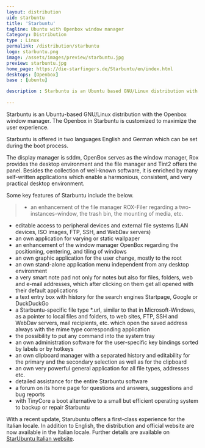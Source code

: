 ```yaml
---
layout: distribution
uid: starbuntu
title: 'Starbuntu'
tagline: Ubuntu with Openbox window manager
Category: Distribution
type : Linux
permalink: /distribution/starbuntu
logo: starbuntu.png
image: /assets/images/preview/starbuntu.jpg
preview: starbuntu.jpg
home_page: https://die-starfingers.de/Starbuntu/en/index.html
desktops: [Openbox]
base : [ubuntu]

description : Starbuntu is an Ubuntu based GNU/Linux distribution with Openbox window manager. The Openbox in Starbuntu is customized to maximize the user experience.
  
---
```


Starbuntu is an Ubuntu-based GNU/Linux distribution with the Openbox window manager. The Openbox in Starbuntu is customized to maximize the user experience.

Starbuntu is offered in two languages English and German which can be set during the boot process.

The display manager is sddm, OpenBox serves as the window manager, Rox provides the desktop environment and the file manager and Tint2 offers the panel. Besides the collection of well-known software, it is enriched by many self-written applications which enable a harmonious, consistent, and very practical desktop environment. 

Some key features of Starbuntu include the below.

> - an enhancement of the file manager ROX-Filer regarding a two- instances-window, the trash bin, the mounting of media, etc.
- editable access to peripheral devices and external file systems (LAN devices, ISO images, FTP, SSH, and WebDav servers)
- an own application for varying or static wallpaper
- an enhancement of the window manager OpenBox regarding the positioning, centering, and tiling of windows
- an own graphic application for the user change, mostly to the root
- an own stand-alone application menu independent from any desktop environment
- a very smart note pad not only for notes but also for files, folders, web and e-mail addresses, which after clicking on them get all opened with their default applications
- a text entry box with history for the search engines Startpage, Google or DuckDuckGo
- a Starbuntu-specific file type *.url, similar to that in Microsoft-Windows, as a pointer to local files and folders, to web sites, FTP, SSH and WebDav servers, mail recipients, etc. which open the saved address always with the mime type corresponding application
- the possibility to put any command into the system tray
- an own administration software for the user-specific key bindings sorted by labels or by hotkeys
- an own clipboard manager with a separated history and editability for the primary and the secondary selection as well as for the clipboard
- an own very powerful general application for all file types, addresses etc.
- detailed assistance for the entire Starbuntu software
- a forum on its home page for questions and answers, suggestions and bug reports
- with TinyCore a boot alternative to a small but efficient operating system to backup or repair Starbuntu

With a recent update, Starubuntu offers a first-class experience for the Italian locale. In addition to English, the distribution and official website are now available in the Italian locale. Further details are available on [StarUbuntu Italian website](https://die-starfingers.de/Starbuntu/it/index.html).
